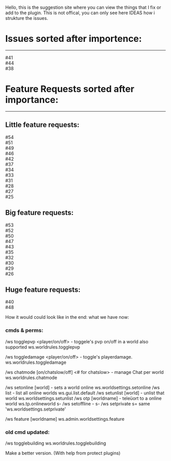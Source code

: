 Hello, this is the suggestion site where you can view the things that I fix or add to the plugin.
This is not offical, you can only see here IDEAS how i strukture the issues.


# Issues sorted after importence:
---
#41  
#44  
#38  
  
# Feature Requests sorted after importance:
---
  
## Little feature requests:
#54  
#51  
#49  
#46  
#42  
#37  
#34  
#33  
#31  
#28  
#27  
#25  
  
## Big feature requests:
#53  
#52  
#50  
#47  
#43  
#35  
#32  
#30  
#29  
#26  
  

## Huge feature requests:
#40  
#48  


How it would could look like in the end:
what we have now:


### cmds & perms:
/ws togglepvp <player/on/off> - toggele's pvp on/off in a world <player> also supported
ws.worldrules.togglepvp

/ws toggledamage <player/on/off> - toggle's playerdamage.
ws.worldrules.toggledamage

/ws chatmode [on/chatslow/off] <#<number> for chatslow> - manage Chat per world
ws.worldrules.chatmode

/ws setonline [world] - sets a world online
ws.worldsettings.setonline
/ws list - list all online worlds
ws.gui.list.default
/ws setunlist [world] - unlist that world
ws.worldsettings.setunlist
/ws otp [worldname] - teleüort to a online world
ws.tp.onlineworld
s- /ws setoffline - 
s- /ws setprivate
s= same 'ws.worldsettings.setprivate'

/ws feature [worldname]
ws.admin.worldsettings.feature


### old cmd updated:
/ws togglebuilding
ws.worldrules.togglebuilding

Make a better version. (With help from protect plugins)

